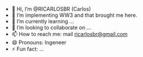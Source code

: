 - 👋 Hi, I’m @RICARLOSBR (Carlos)
- 👀 I’m implementing WW3 and that brought me here.
- 🌱 I’m currently learning ...
- 💞️ I’m looking to collaborate on ...
- 📫 How to reach me: mail ricarlosbr@gmail.com
- 😄 Pronouns: Ingeneer
- ⚡ Fun fact: ...

<!---
RICARLOSBR/RICARLOSBR is a ✨ special ✨ repository because its `README.md` (this file) appears on your GitHub profile.
You can click the Preview link to take a look at your changes.
--->
